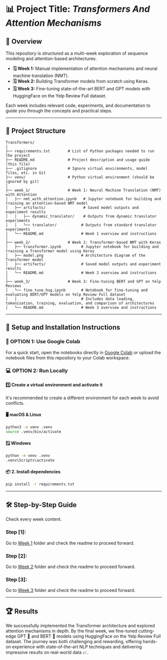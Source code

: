 # 📊 Project Title: *Transformers And Attention Mechanisms*

## 📝 Overview

This repository is structured as a multi-week exploration of sequence modeling and attention-based architectures:

- **🗓️ Week 1:** Manual implementation of attention mechanisms and neural machine translation (NMT).
- **🗓️ Week 2:** Building Transformer models from scratch using Keras.
- **🗓️ Week 3:** Fine-tuning state-of-the-art BERT and GPT models with HuggingFace on the Yelp Review Full dataset.

Each week includes relevant code, experiments, and documentation to guide you through the concepts and practical steps.

---

## 📁 Project Structure


```
Transformers/
│
├── requirements.txt        # List of Python packages needed to run the project
├── README.md               # Project description and usage guide (this file)
├── .gitignore              # Ignore virtual environments, model files, etc. in Git
├── venv/                   # Python virtual environment (should be ignored by git)
│
├── week_1/                 # Week 1: Neural Machine Translation (NMT) with Attention
│   ├── nmt_with_attention.ipynb   # Jupyter notebook for building and training an attention-based NMT model
│   ├── artifacts/                 # Saved model outputs and experiment results
│   │   ├── dynamic_translator/    # Outputs from dynamic translator experiments
│   │   └── translator/           # Outputs from standard translator experiments
│   └── README.md                 # Week 1 overview and instructions
│
├── week_2/                 # Week 2: Transformer-based NMT with Keras
│   ├── transformer.ipynb         # Jupyter notebook for building and training a Transformer model using Keras
│   ├── model.png                 # Architecture diagram of the Transformer model
│   ├── artifacts/                # Saved model outputs and experiment results
│   └── README.md                 # Week 2 overview and instructions
│
├── week_3/                 # Week 3: Fine-tuning BERT and GPT on Yelp Reviews
│   └── fine_tune_hug.ipynb       # Notebook for fine-tuning and evaluating BERT/GPT models on Yelp Review Full dataset
│   │                             # Includes data loading, tokenization, training, evaluation, and comparison of architectures
│   └── README.md                 # Week 3 overview and instructions
```

---

## 🔧 Setup and Installation Instructions

### 🚀 OPTION 1: Use Google Colab

For a quick start, open the notebooks directly in [Google Colab](https://colab.research.google.com/) or upload the notebook files from this repository to your Colab workspace.

### 💻 OPTION 2: Run Locally

#### 1️⃣ Create a virtual environment and activate it

It's recommended to create a different environment for each week to avoid conflicts.

#### 🖥️ macOS & Linux

```bash
python3 -m venv .venv
source .venv/bin/activate
```

#### 🪟 Windows

```bash
python -m venv .venv
.venv\Scripts\activate
```

#### 📦 2. Install dependencies

```bash
pip install -r requirements.txt
```

---

## 🛠️ Step-by-Step Guide

Check every week content.

### Step [1]:
Go to [Week 1](week_1/README.md) folder and check the readme to proceed forward.


### Step [2]:
Go to [Week 2](week_2/README.md) folder and check the readme to proceed forward.

### Step [3]:
Go to [Week 3](week_3/README.md) folder and check the readme to proceed forward.

---

## 🏆 Results

We successfully implemented the Transformer architecture and explored attention mechanisms in depth. By the final week, we fine-tuned cutting-edge GPT 🤖 and BERT 🧠 models using HuggingFace on the Yelp Review Full dataset. The journey was both challenging and rewarding, offering hands-on experience with state-of-the-art NLP techniques and delivering impressive results on real-world data 📈.

